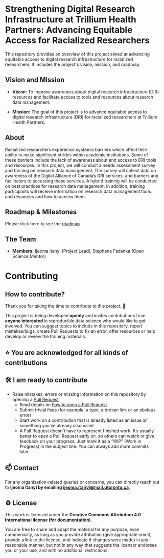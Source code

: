 # Strengthening Digital Research Infrastructure at Trillium Health Partners: Advancing Equitable Access for Racialized Researchers

This repository provides an overview of this project aimed at advancing equitable access to digital research infrastructure for racialized researchers. It includes the project's vision, mission, and  roadmap.  


## Vision and Mission

- **Vision:** To improve awareness about digital research infrastructure (DIR) resources and facilitate access to tools and resources about research data management.
  
- **Mission:** The goal of this project is to advance equitable access to digital research infrastructure (DRI) for racialized researchers at Trillium Health Partners.

## About

Racialized researchers experience systemic barriers which affect their ability to make significant strides within academic institutions. Some of these barriers include the lack of awareness about and access to DRI tools and resources. 
In this project, we will conduct a needs assessment survey and training on research data management. The survey will collect data on awareness of the Digital Alliance of Canada’s DRI services, and barriers and facilitators to accessing these services. A hybrid training will be conducted on best practices for research data management. In addition, training participants will receive information on research data management tools and resources and how to access them.

## Roadmap & Milestones

Please click here to see the 
[roadmap](https://github.com/iuitanyi/Advancing-DRI-Access-at-THP/blob/8023685ccbdc1d9239f974049552947efa0e2216/DRI%20Project%20Documents/%5BOLS-9%5D%20Week%2002%20-%20Open%20Canvas%20-%20Ijeoma%20Itanyi_FINAL.pptx)


## The Team

- **Members:**
  Ijeoma Itanyi (Project Lead), Stephane Fadanka (Open Science Mentor)
  
# Contributing

  ## How to contribute?

Thank you for taking the time to contribute to this project. 🎉

This project is being developed **openly** and invites contributions from **anyone interested** in reproducible data science who would like to get involved.
You can suggest topics to include in this repository, report mistakes/bugs, create Pull Requests to fix an error, offer resources or help develop or review the training materials.

⭐️ You are acknowledged for all kinds of contributions
---

🛠 I am ready to contribute 
---
- Raise mistakes, errors or missing information on this repository by opening a [Pull Request](../../pulls)
  - Read details on [how to open a Pull Request](https://opensource.guide/how-to-contribute/#opening-a-pull-request)
  - Submit trivial fixes (for example, a typo, a broken link or an obvious error)
  - Start work on a contribution that is already listed as an issue or something you’ve already discussed
  - A Pull Request doesn’t have to represent finished work. It’s usually better to open a Pull Request early on, so others can watch or give feedback on your progress. Just mark it as a “WIP” (Work in Progress) in the subject line. You can always add more commits later.

📫 Contact
---

For any organisation-related queries or concerns, you can directly reach out to **Ijeoma Itanyi by emailing [ijeoma.itanyi@mail.utoronto.ca](mailto:ijeoma.itanyi@mail.utoronto.ca)**.

♻️ License
---

This work is licensed under the **Creative Commons Attribution 4.0 International license (for documentation)**. 

You are free to share and adapt the material for any purpose, even commercially, 
as long as you provide attribution (give appropriate credit, provide a link to the license, 
and indicate if changes were made) in any reasonable manner, but not in any way that suggests the 
licensor endorses you or your use, and with no additional restrictions.

